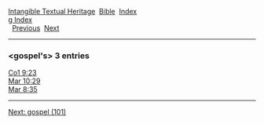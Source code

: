 [Intangible Textual Heritage](../../index)  [Bible](../index) 
[Index](index)   
[g Index](_g_)  
  [Previous](c04870)  [Next](c04872) 

------------------------------------------------------------------------

### &lt;gospel's&gt; 3 entries

[Co1 9:23](../kjv/co1009.htm#023)  
[Mar 10:29](../kjv/mar010.htm#029)  
[Mar 8:35](../kjv/mar008.htm#035)  

------------------------------------------------------------------------

[Next: gospel (101)](c04872)
